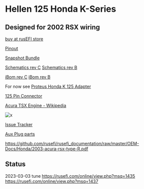 # Hellen 125 Honda K-Series

## Designed for 2002 RSX wiring

[buy at rusEFI store](https://www.shop.rusefi.com/shop/p/honda-k-2002-pinout)

[Pinout](https://rusefi.com/docs/pinouts/hellen/hellen-honda-k/)

[Snapshot Bundle](https://rusefi.com/build_server/rusefi_bundle_hellen-honda-k.zip)

[Schematics rev C](https://github.com/rusefi/rusefi_documentation/raw/master/Hardware/Hellen/hellen125honda-c-schematic.pdf)
[Schematics rev B](https://github.com/rusefi/rusefi_documentation/raw/master/Hardware/Hellen/hellen125honda-b-schematic.pdf)

[iBom rev C](https://rusefi.com/docs/ibom/hellen125honda-c-ibom.html)
[iBom rev B](https://rusefi.com/docs/ibom/hellen125honda-b-ibom.html)

For now see [Proteus Honda K 125 Adapter](https://github.com/rusefi/proteus-Honda-K-125-adapter)

[125 Pin Connector](OEM-connectors#125)

[Acura TSX Engine - Wikipedia](https://en.wikipedia.org/wiki/Acura_TSX#Engine)

![x](Hardware/Hellen/hellen125honda-front-rev-a.jpg)

[Issue Tracker](https://github.com/rusefi/hellen125honda-issues)

[Aux Plug parts](https://github.com/rusefi/hellen125honda-issues/issues/1)

https://github.com/rusefi/rusefi_documentation/raw/master/OEM-Docs/Honda/2003-acura-rsx-type-R.pdf

## Status

2023-03-03 tune https://rusefi.com/online/view.php?msq=1435
https://rusefi.com/online/view.php?msq=1437
